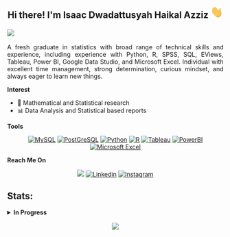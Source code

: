 ## <p align=center> Hi there! I'm Isaac Dwadattusyah Haikal Azziz <img src='https://github.com/elhakimyasya/elhakimyasya/blob/master/assets/Hi.gif' width='29' height='29'/>

![](https://visitor-badge.glitch.me/badge?page_id=isaacdha.isaacdha)

<p align=justify> A fresh graduate in statistics with broad range of technical skills and experience, including experience with Python, R, SPSS, SQL, EViews, Tableau, Power BI, Google Data Studio, and Microsoft Excel. Individual with excellent time management, strong determination, curious mindset, and always eager to learn new things.  </>

<p align=justify> </>

**Interest**
  - 📝 Mathematical and Statistical research 
  - 📊 Data Analysis and Statistical based reports

<p align=justify> </>
  
**Tools**
<p align=center>
  <a href="" target="_blank"><img alt="MySQL" src="https://img.shields.io/badge/MySQL-005C84?style=for-the-badge&logo=mysql&logoColor=white"/></a>   
  <a href="" target="_blank"><img alt="PostGreSQL" src="https://img.shields.io/badge/PostgreSQL-316192?style=for-the-badge&logo=postgresql&logoColor=white"/></a>  
  <a href="" target="_blank"><img alt="Python" src="https://img.shields.io/badge/Python-FFD43B?style=for-the-badge&logo=python&logoColor=blue"/></a> 
  <a href="" target="_blank"><img alt="R" src="https://img.shields.io/badge/R-276DC3?style=for-the-badge&logo=r&logoColor=white"/></a>   
  <a href="" target="_blank"><img alt="Tableau" src="https://img.shields.io/badge/Tableau-E97627?style=for-the-badge&logo=Tableau&logoColor=white"/></a>  
  <a href="" target="_blank"><img alt="PowerBI" src="https://img.shields.io/badge/PowerBI-F2C811?style=for-the-badge&logo=Power%20BI&logoColor=white"/></a> 
  <a href="" target="_blank"><img alt="Microsoft Excel" src="https://img.shields.io/badge/Microsoft_Excel-217346?style=for-the-badge&logo=microsoft-excel&logoColor=white"/></a>
</p>

<p align=justify> </>
  
**Reach Me On**
<p align=center>
  <a href="mailto:isaacazziz@gmail.com" target="_blank"><img src="https://img.shields.io/badge/Gmail-D14836?&style=for-the-badge&logo=gmail&logoColor=white"/></a>   
  <a href="https://www.linkedin.com/in/isaacdha/" target="_blank"><img alt="Linkedin" src="https://img.shields.io/badge/Linkedln-%230077B5.svg?&style=for-the-badge&logo=linkedin&logoColor=white" /></a>
  <a href="https://www.instagram.com/isaac_dha02/" target="_blank"><img alt="Instagram" src="https://img.shields.io/badge/Instagram-E4405F?style=for-the-badge&logo=instagram&logoColor=white" /></a>
</p>

## Stats:
<details>
 <summary><strong>In Progress</strong></summary>
   - 📊 I’m currently learning PowerBI. </br>
   - 🧐 I'm currently active in scholarship and internship hunting. </br> 
   
</details>
    <p align=center>
  <a href="#" title="Stats">
    <img height=175 align="center" src="https://github-readme-stats.vercel.app/api?username=isaacdha&show_icons=true&theme=gotham">
  </a>
</p>
